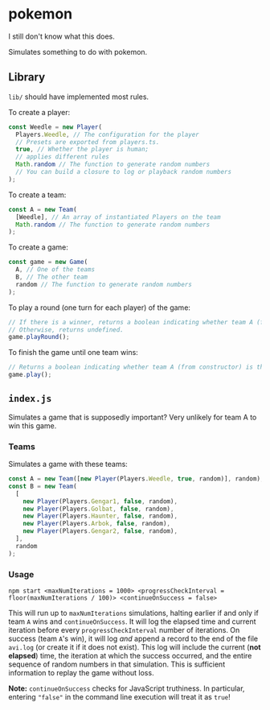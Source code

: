 # pokemon

I still don't know what this does.

Simulates something to do with pokemon.

## Library

`lib/` should have implemented most rules.

To create a player:

```js
const Weedle = new Player(
  Players.Weedle, // The configuration for the player
  // Presets are exported from players.ts.
  true, // Whether the player is human;
  // applies different rules
  Math.random // The function to generate random numbers
  // You can build a closure to log or playback random numbers
);
```

To create a team:

```js
const A = new Team(
  [Weedle], // An array of instantiated Players on the team
  Math.random // The function to generate random numbers
);
```

To create a game:

```js
const game = new Game(
  A, // One of the teams
  B, // The other team
  random // The function to generate random numbers
);
```

To play a round (one turn for each player) of the game:

```js
// If there is a winner, returns a boolean indicating whether team A (from constructor) is the winner.
// Otherwise, returns undefined.
game.playRound();
```

To finish the game until one team wins:

```js
// Returns a boolean indicating whether team A (from constructor) is the winner.
game.play();
```

## `index.js`

Simulates a game that is supposedly important?
Very unlikely for team A to win this game.

### Teams

Simulates a game with these teams:

```js
const A = new Team([new Player(Players.Weedle, true, random)], random);
const B = new Team(
  [
    new Player(Players.Gengar1, false, random),
    new Player(Players.Golbat, false, random),
    new Player(Players.Haunter, false, random),
    new Player(Players.Arbok, false, random),
    new Player(Players.Gengar2, false, random),
  ],
  random
);
```

### Usage

```shell
npm start <maxNumIterations = 1000> <progressCheckInterval = floor(maxNumIterations / 100)> <continueOnSuccess = false>
```

This will run up to `maxNumIterations` simulations, halting earlier if and only if team `A` wins and `continueOnSuccess`.
It will log the elapsed time and current iteration before every `progressCheckInterval` number of iterations.
On success (team `A`'s win), it will log _and_ append a record to the end of the file `avi.log` (or create it if it does not exist).
This log will include the current (**not elapsed**) time, the iteration at which the success occurred, and the entire sequence of random numbers in that simulation.
This is sufficient information to replay the game without loss.

**Note:**
`continueOnSuccess` checks for JavaScript truthiness.
In particular, entering `"false"` in the command line execution will treat it as `true`!
